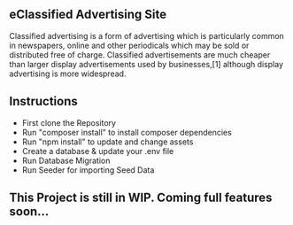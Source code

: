 ## eClassified Advertising Site

Classified advertising is a form of advertising which is particularly common in newspapers, online and other periodicals which may be sold or distributed free of charge. Classified advertisements are much cheaper than larger display advertisements used by businesses,[1] although display advertising is more widespread.

## Instructions
- First clone the Repository
- Run "composer install" to install composer dependencies
- Run "npm install" to update and change assets
- Create a database & update your .env file
- Run Database Migration
- Run Seeder for importing Seed Data 

## This Project is still in WIP. Coming full features soon...
